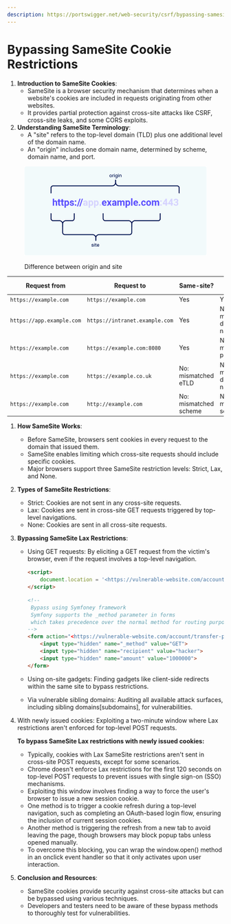 ```yaml
---
description: https://portswigger.net/web-security/csrf/bypassing-samesite-restrictions
---
```


# Bypassing SameSite Cookie Restrictions

1. **Introduction to SameSite Cookies**:
   * SameSite is a browser security mechanism that determines when a website's cookies are included in requests originating from other websites.
   * It provides partial protection against cross-site attacks like CSRF, cross-site leaks, and some CORS exploits.
2. **Understanding SameSite Terminology**:
   * A "site" refers to the top-level domain (TLD) plus one additional level of the domain name.
   * An "origin" includes one domain name, determined by scheme, domain name, and port.

<figure><img src="../../.gitbook/assets/image (99).png" alt=""><figcaption><p>Difference between origin and site</p></figcaption></figure>

| **Request from**          | **Request to**                 | **Same-site?**        | **Same-origin?**           |
| ------------------------- | ------------------------------ | --------------------- | -------------------------- |
| `https://example.com`     | `https://example.com`          | Yes                   | Yes                        |
| `https://app.example.com` | `https://intranet.example.com` | Yes                   | No: mismatched domain name |
| `https://example.com`     | `https://example.com:8080`     | Yes                   | No: mismatched port        |
| `https://example.com`     | `https://example.co.uk`        | No: mismatched eTLD   | No: mismatched domain name |
| `https://example.com`     | `http://example.com`           | No: mismatched scheme | No: mismatched scheme      |

1. **How SameSite Works**:
   * Before SameSite, browsers sent cookies in every request to the domain that issued them.
   * SameSite enables limiting which cross-site requests should include specific cookies.
   * Major browsers support three SameSite restriction levels: Strict, Lax, and None.
2. **Types of SameSite Restrictions**:
   * Strict: Cookies are not sent in any cross-site requests.
   * Lax: Cookies are sent in cross-site GET requests triggered by top-level navigations.
   * None: Cookies are sent in all cross-site requests.
3. **Bypassing SameSite Lax Restrictions**:
   *   Using GET requests: By eliciting a GET request from the victim's browser, even if the request involves a top-level navigation.



       ```html
       <script>
           document.location = '<https://vulnerable-website.com/account/transfer-payment?recipient=hacker&amount=1000000>';
       </script>
       ```



       ```html
       <!--
       	Bypass using Symfoney framework
       	Symfony supports the _method parameter in forms
       	which takes precedence over the normal method for routing purposes: 
       -->
       <form action="<https://vulnerable-website.com/account/transfer-payment>" method="POST">
           <input type="hidden" name="_method" value="GET">
           <input type="hidden" name="recipient" value="hacker">
           <input type="hidden" name="amount" value="1000000">
       </form>
       ```
   * Using on-site gadgets: Finding gadgets like client-side redirects within the same site to bypass restrictions.
   * Via vulnerable sibling domains: Auditing all available attack surfaces, including sibling domains\[subdomains], for vulnerabilities.
4.  With newly issued cookies: Exploiting a two-minute window where Lax restrictions aren't enforced for top-level POST requests.



    **To bypass SameSite Lax restrictions with newly issued cookies:**

    * Typically, cookies with Lax SameSite restrictions aren't sent in cross-site POST requests, except for some scenarios.
    * Chrome doesn't enforce Lax restrictions for the first 120 seconds on top-level POST requests to prevent issues with single sign-on (SSO) mechanisms.
    * Exploiting this window involves finding a way to force the user's browser to issue a new session cookie.
    * One method is to trigger a cookie refresh during a top-level navigation, such as completing an OAuth-based login flow, ensuring the inclusion of current session cookies.
    * Another method is triggering the refresh from a new tab to avoid leaving the page, though browsers may block popup tabs unless opened manually.
    * To overcome this blocking, you can wrap the window.open() method in an onclick event handler so that it only activates upon user interaction.
5. **Conclusion and Resources**:
   * SameSite cookies provide security against cross-site attacks but can be bypassed using various techniques.
   * Developers and testers need to be aware of these bypass methods to thoroughly test for vulnerabilities.
